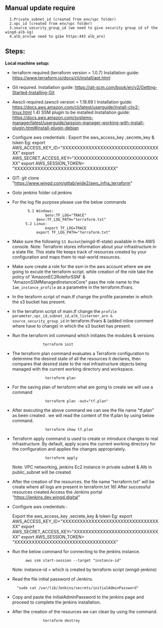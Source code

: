 ## Manual update require

      1.Private_subnet_id (created from env/vpc folder)
	  2.vpc_id (created from env/vpc folder)
	  3.source_security_group_id (we need to give security group id of the wingd-alb-sg)
	  4.alb_arn(we need to gibe https:443 alb_arn)
## Steps:

**Local machine setup:**

- terraform required.(terraform version = 1.0.7)
          Installation guide:
          https://www.terraform.io/docs/cli/install/apt.html
- Git required.
	      Installation guide:
	      https://git-scm.com/book/en/v2/Getting-Started-Installing-Git
- Awscli required.(awscli version = 1.18.69 )
          Installation guide:
          https://docs.aws.amazon.com/cli/latest/userguide/install-cliv2-linux.html
        1.4) SSM plugin to be installed
           Installation guide:
           https://docs.aws.amazon.com/systems-manager/latest/userguide/session-manager-working-with-install-plugin.html#install-plugin-debian
		
- Configure aws credentials : 
      Export the aws_access_key ,secrete_key & token 
                      Eg: export AWS_ACCESS_KEY_ID="XXXXXXXXXXXXXXXXXXXXXXXXXXXXXXXXXXX"
                          export AWS_SECRET_ACCESS_KEY="XXXXXXXXXXXXXXXXXXXXXXXXXXXXXXX"
                          export AWS_SESSION_TOKEN= "XXXXXXXXXXXXXXXXXXXXXXXXXXXXXXXXXXX"

-  GIT:
          git clone "https://www.wingd.com/gitlab/wide2/aws_infra_terraform"  
-  Goto jenkins folder
         cd jenkins
- For the log file purpose please use the below commands

                      
             5.1 Windows:
		             $env:TF_LOG="TRACE"
			     $env:TF_LOG_PATH="terraform.txt" 
		    5.2 Linux:
		             export TF_LOG=TRACE
			     export TF_LOG_PATH="terraform.txt"
                
- Make sure the following `S3 Bucket`(wingd-tf-state) available in the AWS console.
        Note: Terraform stores information about your infrastructure in a state file. This state file keeps track of resources created by your configuration and maps them to real-world resources.
        

- Make sure create a role for the ssm in the aws account where we are going to excute the terraform script. while creation of the role take the policy of 'AmazonEC2RoleforSSM' & "AmazonSSMManagedInstanceCore" pass the role name to the `Iam_instance_profile` as a parametre in the terraform.tfvars.
- In the teraform script of main.tf change the profile parameter in which the s3 bucket has present.
- In the terraform script of main.tf change the `profile parameter,vpc_id,subnet_id,alb_listerner_arn & source_security_group_id` in terraform.tfvars & (added inline comment where have to change) in which the s3 bucket has present.
- Run the terraform init command which initiates the modules & versions 

                     
                    terraform init         
                    

- The terraform plan command evaluates a Terraform configuration to determine the desired state of all the resources it declares, then compares that desired state to the real infrastructure objects being managed with the current working directory and workspace.

                     terraform plan
- For the saving plan of terraform what are going to create we will use a command

                     terraform plan -out="tf.plan"
- After executing the above command we can see the file name "tf.plan" as been created . we will read the content of the tf.plan by using below command.

                     terraform show tf.plan 
- Terraform apply command is used to create or introduce changes to real infrastructure. By default, apply scans the current working directory for the configuration and applies the changes appropriately.

                     terraform apply

    Note: VPC networking, jenkins Ec2 instance in private subnet & Alb in public_subnet will be created
- After the creation of the resources. the file name "terraform.txt" will be create where all logs are present in terraform.txt
    16) After successful resources created.Access the Jenkins portal “https://jenkins.dev.wingd.digital"

- Configure aws credentials :

    Export the aws_access_key ,secrete_key & token 
                  Eg: export AWS_ACCESS_KEY_ID="XXXXXXXXXXXXXXXXXXXXXXXXXXXXXXXXXXX"
                      export AWS_SECRET_ACCESS_KEY="XXXXXXXXXXXXXXXXXXXXXXXXXXXXXXX"
                      export AWS_SESSION_TOKEN= "XXXXXXXXXXXXXXXXXXXXXXXXXXXXXXXXXXX"

- Run the below command for connecting to the jenkins instance.

            aws ssm start-session --target "instance-id"
         
	Note: instance-id = which is created by terraform script (wingd-jenkins)

- Read the file initial password of Jenkins.

        "sudo cat /var/lib/Jenkins/secrets/initialAdminPassword"
- Copy and paste the initialAdminPassword to the jenkins page and proceed to complete the jenkins installation.
- After the creation of the resources we can clean by using the command.

                    terraform destroy
